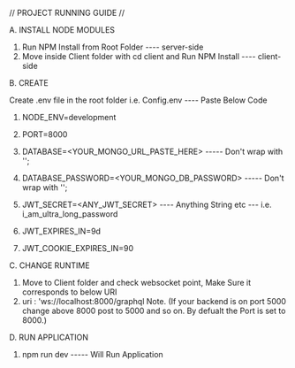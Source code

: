// PROJECT RUNNING GUIDE //

A. INSTALL NODE MODULES

1. Run NPM Install from Root Folder  ---- server-side
2. Move inside Client folder with cd client and Run NPM Install ---- client-side


B. CREATE 

Create .env file in the root folder i.e. Config.env ---- Paste Below Code

  1. NODE_ENV=development
  2. PORT=8000
  3. DATABASE=<YOUR_MONGO_URL_PASTE_HERE>  ----- Don't wrap with '';

  4. DATABASE_PASSWORD=<YOUR_MONGO_DB_PASSWORD> ----- Don't wrap with '';

  5. JWT_SECRET=<ANY_JWT_SECRET> ---- Anything String etc --- i.e. i_am_ultra_long_password 
  6. JWT_EXPIRES_IN=9d
  7. JWT_COOKIE_EXPIRES_IN=90


C. CHANGE RUNTIME

1. Move to Client folder and check websocket point, Make Sure it corresponds to below URI
2. uri : 'ws://localhost:8000/graphql 
Note. (If your backend is on port 5000 change above 8000 post to 5000 and so on. By defualt the Port is set to 8000.)



D. RUN APPLICATION

1. npm run dev -----  Will Run Application


